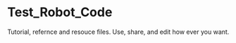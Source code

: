 Test_Robot_Code
===============
Tutorial, refernce and resouce files. Use, share, and edit how ever you want.
